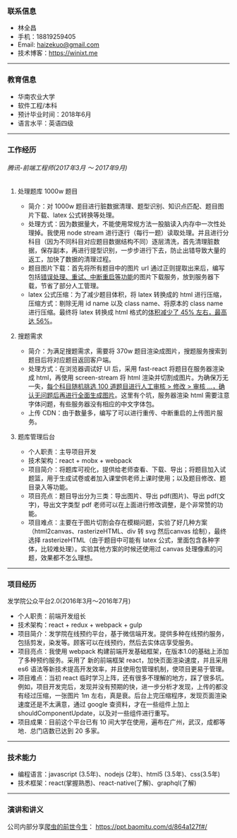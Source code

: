 ### 联系信息

* 林全昌
* 手机：18819259405
* Email: haizekuo@gmail.com
* 技术博客：https://winixt.me

------

### 教育信息

* 华南农业大学
* 软件工程/本科
* 预计毕业时间：2018年6月
* 语言水平：英语四级

------

### 工作经历

###### 腾讯-前端工程师(2017年3月 ～ 2017年9月)

1. 处理题库 1000w 题目

   * 简介：对 1000w 题目进行脏数据清理、题型识别、知识点匹配、题目图片下载、latex 公式转换等处理。
   * 处理方式：因为数据量大，不能使用常规方法一股脑读入内存中一次性处理掉。我使用 node stream 进行逐行（每行一题）读取处理。并且进行分科目（因为不同科目对应题目数据结构不同）逐层清洗，首先清理脏数据，保存副本，再进行提型识别，一步步进行下去，防止出错导致大量的返工，加快了数据的清理过程。
   * 题目图片下载：首先将所有题目中的图片 url 通过正则提取出来后，编写包括<u>错误处理、重试、中断重启等功能</u>的图片下载服务，放到服务器下载，节省了部分人工管理。

   - latex 公式压缩：为了减少题目体积，将 latex 转换成的 html 进行压缩，压缩方式：剔除无用 id name 以及 class name、将原本的 class name 进行压缩。最终将 latex 转换成 html 格式的<u>体积减少了 45% 左右，最高达 56%</u>。

2. 搜题需求

   * 简介：为满足搜题需求，需要将 370w 题目渲染成图片，搜题服务搜索到题目后将对应题目返回客户端。
   * 处理方式：在浏览器调试好 UI 后，采用 fast-react 将题目在服务器渲染成 html，再使用 screen-stream 将 html 渲染并切割成图片。为确保万无一失，<u>每个科目随机挑选 100 道题目进行人工审核 > 修改 > 审核 …，确认无问题后再进行全面生成图片</u>。这里有个坑，服务器渲染 html 需要注意字体问题，有些服务器没有相应的中文字体包。

   - 上传 CDN：由于数量多，编写了可以进行重传、中断重启的上传图片服务。

3. 题库管理后台

   - 个人职责：主导项目开发
   - 技术架构：react + mobx + webpack
   - 项目简介：将题库可视化，提供给老师查看、下载、导出；将题目加入试题篮，用于生成试卷或者加入课堂供老师上课时使用；以及题目修改、题目录入等功能。
   - 项目亮点：题目导出分为三类：导出图片、导出 pdf(图片)、导出 pdf(文字)，导出文字类型 pdf 老师可以在上面进行修改调整，是个非常赞的功能。
   - 项目难点：主要在于图片切割会存在模糊问题，实验了好几种方案（html2canvas、rasterizeHTML、div 转 svg 然后canvas 绘制），最终选择 rasterizeHTML（由于题目中可能有 latex 公式，里面包含各种字体，比较难处理）。实验其他方案的时候还使用过 canvas 处理像素的问题，效果都不怎么理想。

------

### 项目经历

发学院公众平台2.0(2016年3月～2016年7月)

* 个人职责：前端开发组长
* 技术架构：react + redux + webpack + gulp 
* 项目简介：发学院在线预约平台，基于微信端开发。提供多种在线预约服务，包括剪发，染发等。顾客可以在线预约，然后去实体店享受服务。
* 项目亮点：我使用 webpack 构建前端开发基础框架，在版本1.0的基础上添加了多种预约服务。采用了 新的前端框架 react，加快页面渲染速度，并且采用 es6 语法等新技术提高开发效率，并且使用包管理机制，使项目更易于管理。
* 项目难点：当初 react 临时学习上阵，还有很多不理解的地方，踩了很多坑。例如，项目开发完后，发现并没有预期的快，进一步分析才发现，上传的都没有经过压缩，一张图片 1m 左右，真是衰。后台上完压缩程序，发现页面渲染速度还是不太满意，通过 google 查资料，才在一些组件上加上 shouldComponentUpdate，以及对一些组件进行重写。
* 项目成果：目前这个平台已有 10 间大学在使用，遍布在广州，武汉，成都等地．总门店数已达到 20 多家。


------

### 技术能力

* 编程语言：javascript (3.5年)、nodejs (2年)、html5 (3.5年)、css(3.5年)
* 技术框架：react(掌握熟悉)、react-native(了解)、graphql(了解)



------

### 演讲和讲义

公司内部分享[爬虫的前世今生](https://ppt.baomitu.com/d/864a127f#/)： https://ppt.baomitu.com/d/864a127f#/